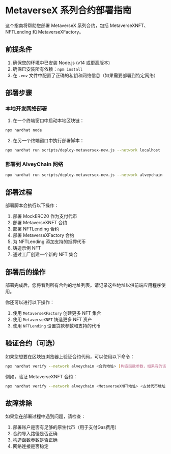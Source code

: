 # MetaverseX 系列合约部署指南

这个指南将帮助您部署 MetaverseX 系列合约，包括 MetaverseXNFT、NFTLending 和 MetaverseXFactory。

## 前提条件

1. 确保您的环境中已安装 Node.js (v14 或更高版本)
2. 确保已安装所有依赖：`npm install`
3. 在 `.env` 文件中配置了正确的私钥和网络信息（如果需要部署到特定网络）

## 部署步骤

### 本地开发网络部署

1. 在一个终端窗口中启动本地区块链：

```bash
npx hardhat node
```

2. 在另一个终端窗口中执行部署脚本：

```bash
npx hardhat run scripts/deploy-metaversex-new.js --network localhost
```

### 部署到 AlveyChain 网络

```bash
npx hardhat run scripts/deploy-metaversex-new.js --network alveychain
```

## 部署过程

部署脚本会执行以下操作：

1. 部署 MockERC20 作为支付代币
2. 部署 MetaverseXNFT 合约
3. 部署 NFTLending 合约
4. 部署 MetaverseXFactory 合约
5. 为 NFTLending 添加支持的抵押代币
6. 铸造示例 NFT
7. 通过工厂创建一个新的 NFT 集合

## 部署后的操作

部署完成后，您将看到所有合约的地址列表。请记录这些地址以供前端应用程序使用。

你还可以进行以下操作：

1. 使用 `MetaverseXFactory` 创建更多 NFT 集合
2. 使用 `MetaverseXNFT` 铸造更多 NFT 资产
3. 使用 `NFTLending` 设置贷款参数和支持的代币

## 验证合约（可选）

如果您想要在区块链浏览器上验证合约代码，可以使用以下命令：

```bash
npx hardhat verify --network alveychain <合约地址> [构造函数参数，如果有的话]
```

例如，验证 MetaverseXNFT 合约：

```bash
npx hardhat verify --network alveychain <MetaverseXNFT地址> <支付代币地址>
```

## 故障排除

如果您在部署过程中遇到问题，请检查：

1. 部署账户是否有足够的原生代币（用于支付Gas费用）
2. 合约导入路径是否正确
3. 构造函数参数是否正确
4. 网络连接是否稳定 